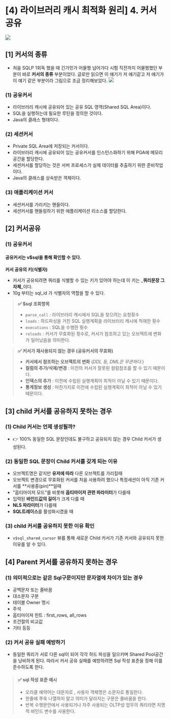 # \[4) 라이브러리 캐시 최적화 원리] 4. 커서 공유

![](https://velog.velcdn.com/images/yooha9621/post/2058c4ef-5b2b-4d0f-b904-0104d9c3418f/image.png)

## \[1] 커서의 종류

* 처음 SQLP 1회독 했을 때 긴가민가 어물쩡 넘어가다 시험 직전까지 어물쩡했던 부분이 바로 **커서의 종류** 부분이었다. 글로만 읽으면 이 얘기가 저 얘기같고 저 얘기가 이 얘기 같은 부분이라 그림으로 조금 정리해보았다. ![](https://velog.velcdn.com/images/yooha9621/post/48845f10-71d1-414d-8e74-4dce34d16c4e/image.png)

### (1) 공유커서

* 라이브러리 캐시에 공유되어 있는 공유 SQL 영역(Shared SQL Area)이다.
* SQL을 실행하는데 필요한 루틴을 정의한 것이다.
* Java의 클래스 형태이다.

### (2) 세션커서

* Private SQL Area에 저장되는 커서이다.
* 라이브러리 캐시에 공유되어 있는 공유커서를 인스턴스화하기 위해 PGA에 메모리공간을 할당한다.
* 세션커서를 할당하는 것은 서버 프로세스가 실제 데이터를 추출하기 위한 준비작업이다.
* Java의 클래스를 상속받은 객체이다.

### (3) 애플리케이션 커서

* 세션커서를 가리키는 핸들이다.
* 세션커서를 핸들링하기 위한 애플리케이션 리소스를 할당한다.

## \[2] 커서공유

### (1) 공유커서

#### 공유커서는 v$sql을 통해 확인할 수 있다.

**커서 공유의 키(식별자)**

* 커서가 공유되려면 쿼리를 식별할 수 있는 키가 있어야 하는데 이 키는 \_**쿼리문장 그 자체**\_이다.
* 10g 부터는 sql\_id 가 식별자의 역할을 할 수 있다.

> **✅ $sql 조회항목**
>
> * `parse_call` : 라이브러리 캐시에서 SQL을 찾으려는 요청횟수
> * `loads` : 하드파싱을 거친 SQL 실행계획을 라이브러리 캐시에 적재한 횟수
> * `executions` : SQL을 수행한 횟수
> * `reloads` : 커서가 무효화된 횟수로, 커서가 참조하고 있는 오브젝트에 변화가 일어났음을 의미한다.

> **✅ 커서가 재사용되지 않는 경우 (공유커서의 무효화)**
>
> * **커서에서 참조하는 오브젝트의 변화** (_DDL 등, DML은 무관하다._)
> * **컬럼의 추가/삭제/변경** : 이전의 커서가 잘못된 컬럼참조를 할 수 있기 때문이다.
> * **인덱스의 추가** : 이전에 수립된 실행계획이 최적이 아닐 수 있기 때문이다.
> * **통계정보 생성** : 마찬가지로 이전에 수립된 실행계획이 최적이 아닐 수 있기 때문이다.

## \[3] child 커서를 공유하지 못하는 경우

### (1) Child 커서는 언제 생성될까?

* 👉 100% 동일한 SQL 문장인데도 불구하고 공유되지 않는 경우 Child 커서가 생성된다.

### (2) 동일한 SQL 문장이 Child 커서를 갖게 되는 이유

* 오브젝트명은 같지만 **유저에 따라** 다른 오브젝트를 가리킬때
* 오브젝트 변경으로 무효화된 커서를 처음 사용하려 했으나 특정세션이 아직 기존 커서를 \*\*사용중(pin)\*\*일때
* "옵티마이저 모드"를 비롯해 **옵티마이저 관련 파라미터**가 다를때
* 입력된 **바인드값의 길이**가 크게 다를 때
* **NLS 파라미터**가 다를때
* **SQL트레이스**를 활성화시켰을 때

### (3) child 커서를 공유하지 못한 이유 확인

* `v$sql_shared_cursor` 뷰를 통해 새로운 Child 커서가 기존 커서와 공유되지 못한 이유를 알 수 있다.

## \[4] Parent 커서를 공유하지 못하는 경우

### (1) 의미적으로는 같은 Sql구문이지만 문자열에 차이가 있는 경우

* 공백문자 또는 줄바꿈
* 대소문자 구분
* 테이블 Owner 명시
* 주석
* 옵티마이져 힌트 : first\_rows, all\_rows
* 조건절의 비교값
* 기타 등등

### (2) 커서 공유 실패 예방하기

* 동일한 쿼리가 서로 다른 sql이 되어 각각 하드 파싱을 일으키며 Shared Pool공간을 낭비하게 된다. 따라서 커서 공유 실패를 예방하려면 Sql 작성 표준을 정해 이를 준수하도록 한다.

> #### ✅ sql 작성 표준 예시
>
> * 오라클 예약어는 대문자로 , 사용자 객체명은 소문자로 통일한다.
> * 한줄에 쭈욱 나열하지 말고 의미가 달라지는 구문은 줄바꿈을 한다.
> * 반복 수행문안에서 사용되거나 자주 사용되는 OLTP성 업무의 쿼리라면 치명적 바인드 변수를 사용한다.
